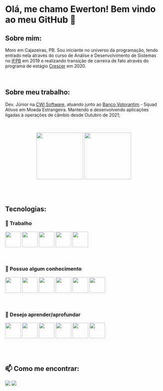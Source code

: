 # Olá, me chamo Ewerton! Bem vindo ao meu GitHub 👋

## Sobre mim:
Moro em Cajazeiras, PB. Sou iniciante no universo da programação, tendo entrado nela através do curso de Análise e Desenvolvimento de Sistemas no <a href='https://ifpb.edu.br/'>IFPB</a> em 2019 e realizando transição de carreira de fato através do programa de estágio <a href='https://crescer.cwi.com.br/'>Crescer</a> em 2020.
<br><br><br>
## Sobre meu trabalho:
Dev. Júnior na <a href='https://cwi.com.br/'>CWI Software</a>, atuando junto ao <a href='https://www.bv.com.br/'>Banco Votorantim</a> - Squad Ativos em Moeda Estrangeira. Mantendo e desenvolvendo aplicações ligadas à operações de câmbio desde Outubro de 2021;
<br><br><br>
<div align='center'>
  <img height="150" src="https://github-readme-stats.vercel.app/api?username=ewertonmac&show_icons=true" />  <img height="150" src="https://github-readme-stats.vercel.app/api/top-langs/?username=ewertonmac&layout=compact" />
</div>
<br><br><br>

## Tecnologias:
### 🔭 Trabalho
<img width="50" height="50" src="https://cdn.jsdelivr.net/gh/devicons/devicon/icons/git/git-original.svg" />  <img width="50" height="50" src="https://cdn.jsdelivr.net/gh/devicons/devicon/icons/bitbucket/bitbucket-original-wordmark.svg" />  <img width="50" height="50" src="https://cdn.jsdelivr.net/gh/devicons/devicon/icons/java/java-original-wordmark.svg" />  <img width="50" height="50" src="https://cdn.jsdelivr.net/gh/devicons/devicon/icons/spring/spring-original-wordmark.svg" />  <img width="50" height="50" src="https://cdn.jsdelivr.net/gh/devicons/devicon/icons/microsoftsqlserver/microsoftsqlserver-plain-wordmark.svg" />
<br><br><br>
### 🚀 Possuo algum conhecimento

<img width="50" height="50" src="https://cdn.jsdelivr.net/gh/devicons/devicon/icons/html5/html5-original-wordmark.svg" />  <img width="50" height="50" src="https://cdn.jsdelivr.net/gh/devicons/devicon/icons/css3/css3-original-wordmark.svg" />  <img width="50" height="50" src="https://cdn.jsdelivr.net/gh/devicons/devicon/icons/javascript/javascript-original.svg" />  <img width="50" height="50" src="https://cdn.jsdelivr.net/gh/devicons/devicon/icons/nodejs/nodejs-original.svg" />  <img width="50" height="50" src="https://cdn.jsdelivr.net/gh/devicons/devicon/icons/react/react-original-wordmark.svg" />  <img width="50" height="50" src="https://cdn.jsdelivr.net/gh/devicons/devicon/icons/angularjs/angularjs-original.svg" />
<br><br><br>
### 🌱 Desejo aprender/aprofundar

<img width="50" height="50" src="https://cdn.jsdelivr.net/gh/devicons/devicon/icons/kubernetes/kubernetes-plain-wordmark.svg" />  <img width="50" height="50" src="https://cdn.jsdelivr.net/gh/devicons/devicon/icons/apachekafka/apachekafka-original-wordmark.svg" />  <img width="50" height="50" src="https://cdn.jsdelivr.net/gh/devicons/devicon/icons/redis/redis-original-wordmark.svg" />  <img width="50" height="50" src="https://cdn.jsdelivr.net/gh/devicons/devicon/icons/mongodb/mongodb-original-wordmark.svg" />  <img width="50" height="50" src="https://cdn.jsdelivr.net/gh/devicons/devicon/icons/jenkins/jenkins-original.svg" />  <img width="50" height="50" src="https://cdn.jsdelivr.net/gh/devicons/devicon/icons/googlecloud/googlecloud-original.svg" />                    
<br><br><br>
## 📫 Como me encontrar:

<a href="mailto:ewertoncz@gmail.com"><img src="https://img.shields.io/badge/Gmail-D14836?style=for-the-badge&logo=gmail&logoColor=white"/></a>    <a href="https://www.linkedin.com/in/ewertonmac/"><img src="https://img.shields.io/badge/LinkedIn-0077B5?style=for-the-badge&logo=linkedin&logoColor=white"/></a>
